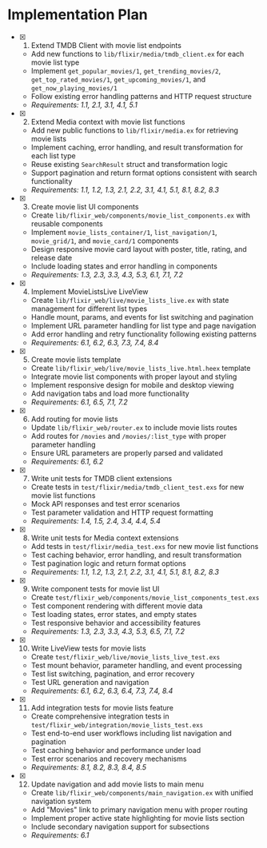 # Implementation Plan

- [x] 1. Extend TMDB Client with movie list endpoints
  - Add new functions to `lib/flixir/media/tmdb_client.ex` for each movie list type
  - Implement `get_popular_movies/1`, `get_trending_movies/2`, `get_top_rated_movies/1`, `get_upcoming_movies/1`, and `get_now_playing_movies/1`
  - Follow existing error handling patterns and HTTP request structure
  - _Requirements: 1.1, 2.1, 3.1, 4.1, 5.1_

- [x] 2. Extend Media context with movie list functions
  - Add new public functions to `lib/flixir/media.ex` for retrieving movie lists
  - Implement caching, error handling, and result transformation for each list type
  - Reuse existing `SearchResult` struct and transformation logic
  - Support pagination and return format options consistent with search functionality
  - _Requirements: 1.1, 1.2, 1.3, 2.1, 2.2, 3.1, 4.1, 5.1, 8.1, 8.2, 8.3_

- [x] 3. Create movie list UI components
  - Create `lib/flixir_web/components/movie_list_components.ex` with reusable components
  - Implement `movie_lists_container/1`, `list_navigation/1`, `movie_grid/1`, and `movie_card/1` components
  - Design responsive movie card layout with poster, title, rating, and release date
  - Include loading states and error handling in components
  - _Requirements: 1.3, 2.3, 3.3, 4.3, 5.3, 6.1, 7.1, 7.2_

- [x] 4. Implement MovieListsLive LiveView
  - Create `lib/flixir_web/live/movie_lists_live.ex` with state management for different list types
  - Handle mount, params, and events for list switching and pagination
  - Implement URL parameter handling for list type and page navigation
  - Add error handling and retry functionality following existing patterns
  - _Requirements: 6.1, 6.2, 6.3, 7.3, 7.4, 8.4_

- [x] 5. Create movie lists template
  - Create `lib/flixir_web/live/movie_lists_live.html.heex` template
  - Integrate movie list components with proper layout and styling
  - Implement responsive design for mobile and desktop viewing
  - Add navigation tabs and load more functionality
  - _Requirements: 6.1, 6.5, 7.1, 7.2_

- [x] 6. Add routing for movie lists
  - Update `lib/flixir_web/router.ex` to include movie lists routes
  - Add routes for `/movies` and `/movies/:list_type` with proper parameter handling
  - Ensure URL parameters are properly parsed and validated
  - _Requirements: 6.1, 6.2_

- [x] 7. Write unit tests for TMDB client extensions
  - Create tests in `test/flixir/media/tmdb_client_test.exs` for new movie list functions
  - Mock API responses and test error scenarios
  - Test parameter validation and HTTP request formatting
  - _Requirements: 1.4, 1.5, 2.4, 3.4, 4.4, 5.4_

- [x] 8. Write unit tests for Media context extensions
  - Add tests in `test/flixir/media_test.exs` for new movie list functions
  - Test caching behavior, error handling, and result transformation
  - Test pagination logic and return format options
  - _Requirements: 1.1, 1.2, 1.3, 2.1, 2.2, 3.1, 4.1, 5.1, 8.1, 8.2, 8.3_

- [x] 9. Write component tests for movie list UI
  - Create `test/flixir_web/components/movie_list_components_test.exs`
  - Test component rendering with different movie data
  - Test loading states, error states, and empty states
  - Test responsive behavior and accessibility features
  - _Requirements: 1.3, 2.3, 3.3, 4.3, 5.3, 6.5, 7.1, 7.2_

- [x] 10. Write LiveView tests for movie lists
  - Create `test/flixir_web/live/movie_lists_live_test.exs`
  - Test mount behavior, parameter handling, and event processing
  - Test list switching, pagination, and error recovery
  - Test URL generation and navigation
  - _Requirements: 6.1, 6.2, 6.3, 6.4, 7.3, 7.4, 8.4_

- [x] 11. Add integration tests for movie lists feature
  - Create comprehensive integration tests in `test/flixir_web/integration/movie_lists_test.exs`
  - Test end-to-end user workflows including list navigation and pagination
  - Test caching behavior and performance under load
  - Test error scenarios and recovery mechanisms
  - _Requirements: 8.1, 8.2, 8.3, 8.4, 8.5_

- [x] 12. Update navigation and add movie lists to main menu
  - Create `lib/flixir_web/components/main_navigation.ex` with unified navigation system
  - Add "Movies" link to primary navigation menu with proper routing
  - Implement proper active state highlighting for movie lists section
  - Include secondary navigation support for subsections
  - _Requirements: 6.1_